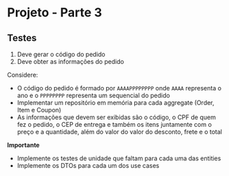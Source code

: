 # Projeto - Parte 3

## Testes

1. Deve gerar o código do pedido
2. Deve obter as informações do pedido

Considere:

- O código do pedido é formado por `AAAAPPPPPPPP` onde `AAAA` representa o ano e o `PPPPPPPP` representa um sequencial do pedido
- Implementar um repositório em memória para cada aggregate (Order, Item e Coupon)
- As informações que devem ser exibidas são o código, o CPF de quem fez o pedido, o CEP de entrega e também os itens juntamente com o preço e a quantidade, além do valor do valor do desconto, frete e o total

**Importante**
- Implemente os testes de unidade que faltam para cada uma das entities
- Implemente os DTOs para cada um dos use cases 
